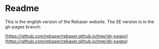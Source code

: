 # Readme

This is the english version of the Rebaser website. The SE version is in the gh-pages branch:

[https://github.com/rebaser/rebaser.github.io/tree/gh-pages] (https://github.com/rebaser/rebaser.github.io/tree/gh-pages)
